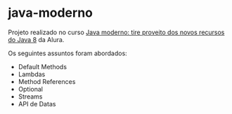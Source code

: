 # java-moderno

Projeto realizado no curso [Java moderno: tire proveito dos novos recursos do Java 8](https://cursos.alura.com.br/course/java8-lambdas) da Alura.

Os seguintes assuntos foram abordados:

* Default Methods
* Lambdas
* Method References
* Optional
* Streams
* API de Datas
